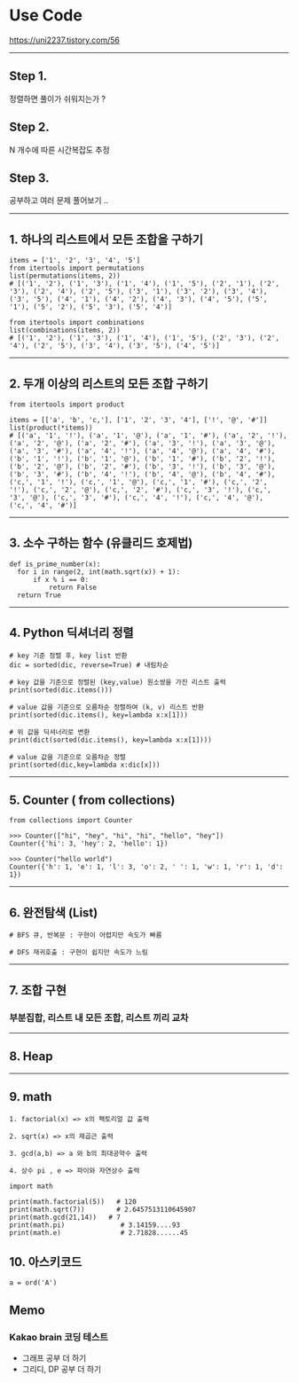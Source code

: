 # Use Code
https://uni2237.tistory.com/56


<hr>

## Step 1.
정렬하면 풀이가 쉬워지는가 ?

## Step 2.
N 개수에 따른 시간복잡도 추정

## Step 3.
공부하고 여러 문제 풀어보기 ..

<hr>

## 1. 하나의 리스트에서 모든 조합을 구하기
```
items = ['1', '2', '3', '4', '5']
from itertools import permutations
list(permutations(items, 2))
# [('1', '2'), ('1', '3'), ('1', '4'), ('1', '5'), ('2', '1'), ('2', '3'), ('2', '4'), ('2', '5'), ('3', '1'), ('3', '2'), ('3', '4'), ('3', '5'), ('4', '1'), ('4', '2'), ('4', '3'), ('4', '5'), ('5', '1'), ('5', '2'), ('5', '3'), ('5', '4')]

from itertools import combinations
list(combinations(items, 2))
# [('1', '2'), ('1', '3'), ('1', '4'), ('1', '5'), ('2', '3'), ('2', '4'), ('2', '5'), ('3', '4'), ('3', '5'), ('4', '5')]
```

<hr>

## 2. 두개 이상의 리스트의 모든 조합 구하기
```
from itertools import product

items = [['a', 'b', 'c,'], ['1', '2', '3', '4'], ['!', '@', '#']]
list(product(*items))
# [('a', '1', '!'), ('a', '1', '@'), ('a', '1', '#'), ('a', '2', '!'), ('a', '2', '@'), ('a', '2', '#'), ('a', '3', '!'), ('a', '3', '@'), ('a', '3', '#'), ('a', '4', '!'), ('a', '4', '@'), ('a', '4', '#'), ('b', '1', '!'), ('b', '1', '@'), ('b', '1', '#'), ('b', '2', '!'), ('b', '2', '@'), ('b', '2', '#'), ('b', '3', '!'), ('b', '3', '@'), ('b', '3', '#'), ('b', '4', '!'), ('b', '4', '@'), ('b', '4', '#'), ('c,', '1', '!'), ('c,', '1', '@'), ('c,', '1', '#'), ('c,', '2', '!'), ('c,', '2', '@'), ('c,', '2', '#'), ('c,', '3', '!'), ('c,', '3', '@'), ('c,', '3', '#'), ('c,', '4', '!'), ('c,', '4', '@'), ('c,', '4', '#')]
```

<hr>

## 3. 소수 구하는 함수 (유클리드 호제법)
```
def is_prime_number(x):
  for i in range(2, int(math.sqrt(x)) + 1):
      if x % i == 0:
          return False
  return True
```

<hr>

## 4. Python 딕셔너리 정렬
```
# key 기준 정렬 후, key list 반환
dic = sorted(dic, reverse=True) # 내림차순
```

```
# key 값을 기준으로 정렬된 (key,value) 원소쌍을 가진 리스트 출력 
print(sorted(dic.items()))
```

```
# value 값을 기준으로 오름차순 정렬하여 (k, v) 리스트 반환
print(sorted(dic.items(), key=lambda x:x[1]))

# 위 값을 딕셔너리로 변환
print(dict(sorted(dic.items(), key=lambda x:x[1])))

# value 값을 기준으로 오름차순 정렬
print(sorted(dic,key=lambda x:dic[x]))
```

<hr>

## 5. Counter ( from collections)
```
from collections import Counter
```

```
>>> Counter(["hi", "hey", "hi", "hi", "hello", "hey"])
Counter({'hi': 3, 'hey': 2, 'hello': 1})
```

```
>>> Counter("hello world")
Counter({'h': 1, 'e': 1, 'l': 3, 'o': 2, ' ': 1, 'w': 1, 'r': 1, 'd': 1})
```

<hr>

## 6. 완전탐색 (List)
```
# BFS 큐, 반복문 : 구현이 어렵지만 속도가 빠름

# DFS 재귀호출 : 구현이 쉽지만 속도가 느림
```


<hr>

## 7. 조합 구현
### 부분집합, 리스트 내 모든 조합, 리스트 끼리 교차 

<hr>

## 8. Heap

<hr>

## 9. math

```
1. factorial(x) => x의 팩토리얼 값 출력

2. sqrt(x) => x의 제곱근 출력

3. gcd(a,b) => a 와 b의 최대공약수 출력

4. 상수 pi , e => 파이와 자연상수 출력

import math

print(math.factorial(5))   # 120
print(math.sqrt(7))        # 2.6457513110645907
print(math.gcd(21,14))   # 7
print(math.pi)              # 3.14159....93
print(math.e)               # 2.71828......45
```


## 10. 아스키코드

```
a = ord('A')
```



## Memo
### Kakao brain 코딩 테스트
- 그래프 공부 더 하기
- 그리디, DP 공부 더 하기
